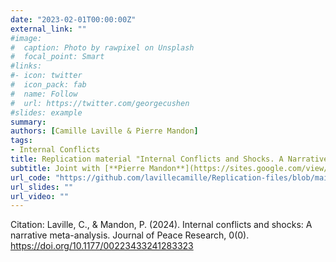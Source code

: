```yaml
---
date: "2023-02-01T00:00:00Z"
external_link: ""
#image:
#  caption: Photo by rawpixel on Unsplash
#  focal_point: Smart
#links:
#- icon: twitter
#  icon_pack: fab
#  name: Follow
#  url: https://twitter.com/georgecushen
#slides: example
summary: 
authors: [Camille Laville & Pierre Mandon]
tags:
- Internal Conflicts
title: Replication material "Internal Conflicts and Shocks. A Narrative Meta-Analysis"
subtitle: Joint with [**Pierre Mandon**](https://sites.google.com/view/pierremandon).
url_code: "https://github.com/lavillecamille/Replication-files/blob/main/Internal%20conflicts%20and%20shocks%20A%20narrative%20meta-analysis.zip"
url_slides: ""
url_video: ""
---
```

Citation:  Laville, C., & Mandon, P. (2024). Internal conflicts and shocks: A narrative meta-analysis. Journal of Peace Research, 0(0). https://doi.org/10.1177/00223433241283323


